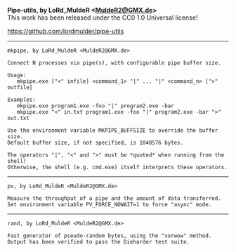 **Pipe-utils, by LoRd_MuldeR &lt;MuldeR2@GMX.de&gt;**  
This work has been released under the CC0 1.0 Universal license!

<https://github.com/lordmulder/pipe-utils>

---

    mkpipe, by LoRd_MuldeR <MuldeR2@GMX.de>
    
    Connect N processes via pipe(s), with configurable pipe buffer size.
    
    Usage:
       mkpipe.exe ["<" infile] <command_1> "|" ... "|" <command_n> [">" outfile]

    Examples:
       mkpipe.exe program1.exe -foo "|" program2.exe -bar
       mkpipe.exe "<" in.txt program1.exe -foo "|" program2.exe -bar ">" out.txt
    
    Use the environment variable MKPIPE_BUFFSIZE to override the buffer size.
    Default buffer size, if not specified, is 1048576 bytes.
    
    The operators "|", "<" and ">" must be *quoted* when running from the shell!
    Otherwise, the shell (e.g. cmd.exe) itself interprets these operators.

---

    pv, by LoRd_MuldeR <MuldeR2@GMX.de>
    
    Measure the throughput of a pipe and the amount of data transferred.
    Set environment variable PV_FORCE_NOWAIT=1 to force "async" mode.

---

    rand, by LoRd_MuldeR <MuldeR2@GMX.de>
    
    Fast generator of pseudo-random bytes, using the "xorwow" method.
    Output has been verified to pass the Dieharder test suite.
